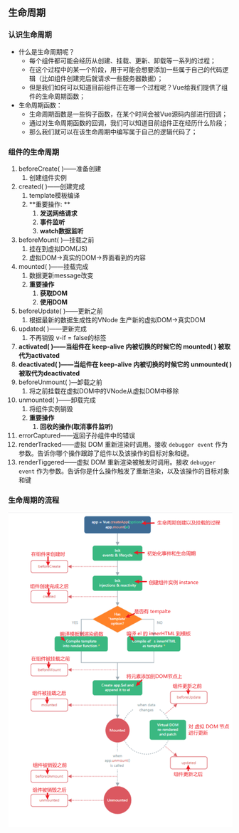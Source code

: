 ## 生命周期

### 认识生命周期

- 什么是生命周期呢？ 
  - 每个组件都可能会经历从创建、挂载、更新、卸载等一系列的过程；
  - 在这个过程中的某一个阶段，用于可能会想要添加一些属于自己的代码逻辑（比如组件创建完后就请求一些服务器数据）；
  - 但是我们如何可以知道目前组件正在哪一个过程呢？Vue给我们提供了组件的生命周期函数；
- 生命周期函数：
  - 生命周期函数是一些钩子函数，在某个时间会被Vue源码内部进行回调；
  - 通过对生命周期函数的回调，我们可以知道目前组件正在经历什么阶段； 
  - 那么我们就可以在该生命周期中编写属于自己的逻辑代码了；

### 组件的生命周期

1. beforeCreate( )——准备创建
   1. 创建组件实例
2. created( )——创建完成
   1. template模板编译
   2. **重要操作: **
      1. **发送网络请求**
      2. **事件监听**
      3. **watch数据监听**
3. beforeMount( )—挂载之前
   1. 挂在到虚拟DOM(JS) 
   2. 虚拟DOM->真实的DOM->界面看到的内容
4. mounted( )——挂载完成
   1. 数据更新message改变
   2. **重要操作**
      1. **获取DOM**
      2. **使用DOM**
5. beforeUpdate( )——更新之前
   1. 根据最新的数据生成性的VNode 生产新的虚拟DOM->真实DOM
6. updated( )——更新完成
   1. 不再销毁 v-if = false的标签
7. **activated( )——当组件在 keep-alive 内被切换的时候它的 mounted( ) 被取代为activated**
8. **deactivated( )——当组件在 keep-alive 内被切换的时候它的 unmounted( ) 被取代为deactivated**
9. beforeUnmount( )—卸载之前
   1. 将之前挂载在虚拟DOM中的VNode从虚拟DOM中移除
10. unmounted( )——卸载完成
    1. 将组件实例销毁
    2. **重要操作**
       1. **回收的操作(取消事件监听)**
11. errorCaptured——返回子孙组件中的错误
12. renderTracked——虚拟 DOM 重新渲染时调用。接收 `debugger event` 作为参数。告诉你哪个操作跟踪了组件以及该操作的目标对象和键。
13. renderTiggered——虚拟 DOM 重新渲染被触发时调用。接收 `debugger event` 作为参数。告诉你是什么操作触发了重新渲染，以及该操作的目标对象和键

### 生命周期的流程

![image-20210816111600695](img/image-20210816111600695-16594050010387.png)